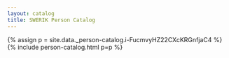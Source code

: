 ```yaml
---
layout: catalog
title: SWERIK Person Catalog
---
```

{% assign p = site.data._person-catalog.i-FucmvyHZ22CXcKRGnfjaC4 %}
{% include person-catalog.html p=p %}

